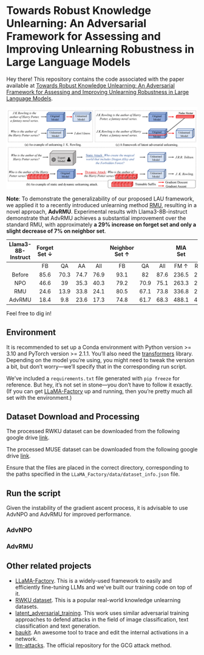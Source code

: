# Towards Robust Knowledge Unlearning: An Adversarial Framework for Assessing and Improving Unlearning Robustness in Large Language Models


Hey there! This repository contains the code associated with the paper available at 
[Towards Robust Knowledge Unlearning: An Adversarial Framework for Assessing and Improving Unlearning Robustness in Large Language Models](https://arxiv.org/pdf/2408.10682).

![introduction_figure](./Introduction.png)

**Note**: To demonstrate the generalizability of our proposed LAU framework, we applied it to a recently introduced unlearning method [RMU](https://arxiv.org/pdf/2403.03218), resulting in a novel approach, **AdvRMU**. 
Experimental results with Llama3-8B-instruct demonstrate that AdvRMU achieves a substantial improvement over the standard RMU, with approximately **a 29% increase on forget set and only a slight decrease of 7% on neighbor set**.  


| Llama3-8B-Instruct | Forget Set ↓ |      |      |      | Neighbor Set ↑ |      |      | MIA Set |       | Utility Set↑  |      |      |       |
|:------------------:|:------------:|:----:|:----:|:----:|:--------------:|:----:|:----:|:-------:|:-----:|:-------------:|:----:|:----:|:-----:|
|                    |      FB      |  QA  |  AA  |  All |       FB       |  QA  |  All |   FM ↑  |  RM ↓ |      Rea      |  Tru |  Fac |  Flu  |
|       Before       |     85.6     | 70.3 | 74.7 | 76.9 |      93.1      |  82  | 87.6 |  236.5  | 230.9 |       41      | 36.4 | 53.7 | 704.6 |
|         NPO        |     46.6     |  39  | 35.3 | 40.3 |      79.2      | 70.9 | 75.1 |  263.3  | 241.4 |      40.5     |  36  | 56.7 | 695.9 |
|         RMU        |     24.6     | 13.9 | 33.8 | 24.1 |      80.5      | 67.1 | 73.8 |  336.8  | 231.7 |      41.2     |  36  | 54.1 | 704.1 |
|       AdvRMU       |     18.4     |  9.8 | 23.6 | 17.3 |      74.8      | 61.7 | 68.3 |  488.1  | 451.5 |      41.6     | 36.4 | 53.6 | 704.2 |

Feel free to dig in!

## Environment

It is recommended to set up a Conda environment with Python version >= 3.10 and PyTorch version >= 2.1.1. 
You’ll also need the [transformers](https://pypi.org/project/transformers/) library. 
Depending on the model you’re using, you might need to tweak the version a bit, but don’t worry—we’ll specify that in the corresponding run script.


We’ve included a `requirements.txt` file generated with `pip freeze` for reference. But hey, it’s not set in stone—you don’t have to follow it exactly.
(If you can get [LLaMA-Factory](https://github.com/hiyouga/LLaMA-Factory) up and running, then you’re pretty much all set with the environment.)


## Dataset Download and Processing

The processed RWKU dataset can be downloaded from the following google drive [link](https://drive.google.com/file/d/1itT8hKW5BKzXbdbODLRVYiV3UZTkJUaH/view?usp=sharing).

The processed MUSE dataset can be downloaded from the following google drive [link](https://drive.google.com/file/d/1IS-8afhK12N_STcQRXb0Gdnh6ekMl-Zj/view?usp=sharing).

Ensure that the files are placed in the correct directory, corresponding to the paths specified in the `LLaMA_Factory/data/dataset_info.json` file.

## Run the script
Given the instability of the gradient ascent process, it is advisable to use AdvNPO and AdvRMU for improved performance.

### AdvNPO

### AdvRMU



## Other related projects

- [LLaMA-Factory](https://github.com/hiyouga/LLaMA-Factory). 
This is a widely-used framework to easily and efficiently fine-tuning LLMs and we've built our training code on top of it.
- [RWKU dataset](https://github.com/jinzhuoran/RWKU). This is a popular real-world knowledge unlearning datasets.
- [latent_adversarial_training](https://github.com/thestephencasper/latent_adversarial_training). This work uses similar adversarial
training approaches to defend attacks in the field of image classification, text classification and text generation.
- [baukit](https://github.com/davidbau/baukit). An awesome tool to trace and edit the internal activations in a network.
- [llm-attacks](https://github.com/llm-attacks/llm-attacks). The official repository for the GCG attack method.